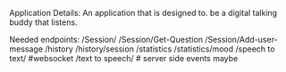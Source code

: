 Application Details:
An application that is designed to. be a digital talking buddy that listens.

Needed endpoints:
/Session/
/Session/Get-Question
/Session/Add-user-message
/history
/history/session
/statistics
/statistics/mood
/speech to text/ #websocket
/text to speech/ # server side events maybe
